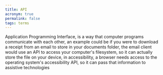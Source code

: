 ```yaml
---
title: API
acronym: true
permalink: false
tags: terms
---
```

Application Programming Interface, is a way that computer programs communicate with each other, an example could be if you were to download a receipt from an email to store in your documents folder, the email client would use an API to access your computer's filesystem, so it can actually store the file on your device, in accessibility, a browser needs access to the operating system's accessibility API, so it can pass that information to assistive technologies